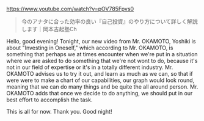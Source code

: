 https://www.youtube.com/watch?v=pOV785Fpvs0

> 今のアナタに合った効率の良い『自己投資』のやり方について詳しく解説します｜岡本吉起塾Ch 

Hello, good evening! Tonight, our new video from Mr. OKAMOTO, Yoshiki is about "Investing in Oneself," which according to Mr. OKAMOTO, is something that perhaps we at times encounter when we're put in a situation where we are asked to do something that we're not wont to do, because it's not in our field of expertise or it's in a totally different industry. Mr. OKAMOTO advises us to try it out, and learn as much as we can, so that if were were to make a chart of our capabilities, our graph would look round, meaning that we can do many things and be quite the all around person. Mr. OKAMOTO adds that once we decide to do anything, we should put in our best effort to accomplish the task.

This is all for now. Thank you. Good night!
